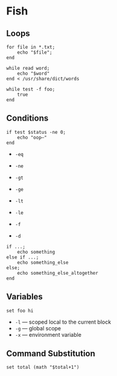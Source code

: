 # Fish

## Loops

```text
for file in *.txt;
    echo "$file";
end
```

```text
while read word;
    echo "$word"
end < /usr/share/dict/words
```

```text
while test -f foo;
    true
end
```

## Conditions

```text
if test $status -ne 0;
    echo "oop—"
end
```

* `-eq`
* `-ne`
* `-gt`
* `-ge`
* `-lt`
* `-le`



* `-f`
* `-d`

```text
if ...;
    echo something
else if ...;
    echo something_else
else;
    echo something_else_altogether
end
```

## Variables

```text
set foo hi
```

* `-l` — scoped local to the current block
* `-g` — global scope
* `-x` — environment variable

## Command Substitution

```text
set total (math "$total+1")
```

